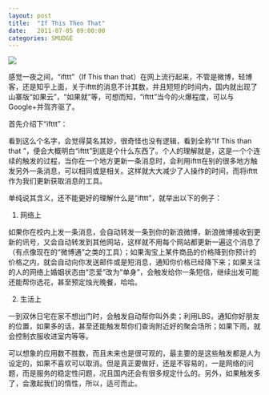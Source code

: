 ```yaml
---
layout: post
title:  "If This Then That"
date:   2011-07-05 09:00:00
categories: SMUDGE
---
```


<img src="http://binnng.coding.io/assets/images/ifttt.jpg"/>

感觉一夜之间，“ifttt”（If This than that）在网上流行起来，不管是微博，轻博客，还是知乎上面，关于ifttt的消息不计其数，并且短短的时间内，国内就出现了山寨版“如果云”，“如果就”等，可想而知，“ifttt”当今的火爆程度，可以与Google+并驾齐驱了。





首先介绍下“ifttt”：

看到这么个名字，会觉得莫名其妙，很奇怪也没有逻辑，看到全称“If This than that ”，便会大概明白“ifttt”到底是个什么东西了。个人的理解就是，这是一个个连续的触发的过程，当你在一个地方更新一条消息时，会利用ifttt在别的很多地方触发另外一条消息，可以相同或是相关。这样就大大减少了人操作的时间，而将ifttt作为我们更新获取消息的工具。





单纯说其含义，还不能更好的理解什么是“ifttt”，就举出以下的例子：





1. 网络上

如果你在校内上发一条消息，会自动转发一条到你的新浪微博，新浪微博接收到更新的讯号，又会自动转发到其他网站，这样就不用每个网站都更新一遍这个消息了（有点像现在的“微博通”之类的工具）；如果淘宝上某件商品的价格降到你预计的价格之内，就会自动向你发送邮件或是短消息，通知你价格已经降下来；如果关注的人的网络上婚姻状态由“恋爱”改为“单身”，会触发给你一条短信，继续出发可能还能帮你选花，甚至预定烛光晚餐，哈哈。







2. 生活上

一到双休日宅在家不想出门时，会触发自动帮你叫外卖；利用LBS，通知你好朋友的位置，如果多的话，甚至还能触发帮你们查询附近好的聚会场所；如果下雨，就会控制衣服收进室内等等。



可以想象的应用数不胜数，而且未来也是很可观的，最主要的是这些触发都是人为设定的，如果不喜欢可以取消。但是真正要做好，还是不容易的，一是网络的问题，而是服务的稳定性问题，况且国内还会有很多规定什么的。另外，如果触发多了，会激起我们的惰性，所以，适可而止。